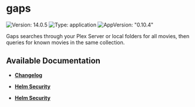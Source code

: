 # gaps

![Version: 14.0.5](https://img.shields.io/badge/Version-14.0.5-informational?style=flat-square) ![Type: application](https://img.shields.io/badge/Type-application-informational?style=flat-square) ![AppVersion: "0.10.4"](https://img.shields.io/badge/AppVersion-"0.10.4"-informational?style=flat-square)

Gaps searches through your Plex Server or local folders for all movies, then queries for known movies in the same collection.

## Available Documentation

- [**Changelog**](CHANGELOG)

- [**Helm Security**](container-security)

- [**Helm Security**](helm-security)

